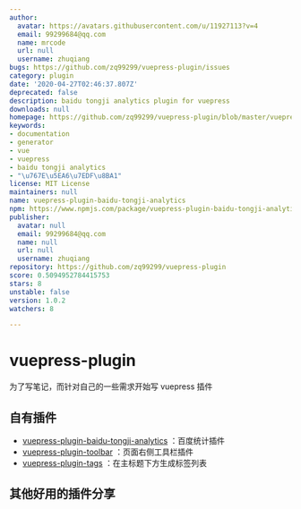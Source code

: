 ```yaml
---
author:
  avatar: https://avatars.githubusercontent.com/u/11927113?v=4
  email: 99299684@qq.com
  name: mrcode
  url: null
  username: zhuqiang
bugs: https://github.com/zq99299/vuepress-plugin/issues
category: plugin
date: '2020-04-27T02:46:37.807Z'
deprecated: false
description: baidu tongji analytics plugin for vuepress
downloads: null
homepage: https://github.com/zq99299/vuepress-plugin/blob/master/vuepress-plugin-baidu-tongji-analytics/README.md
keywords:
- documentation
- generator
- vue
- vuepress
- baidu tongji analytics
- "\u767E\u5EA6\u7EDF\u8BA1"
license: MIT License
maintainers: null
name: vuepress-plugin-baidu-tongji-analytics
npm: https://www.npmjs.com/package/vuepress-plugin-baidu-tongji-analytics
publisher:
  avatar: null
  email: 99299684@qq.com
  name: null
  url: null
  username: zhuqiang
repository: https://github.com/zq99299/vuepress-plugin
score: 0.5094952784415753
stars: 8
unstable: false
version: 1.0.2
watchers: 8

---
```


# vuepress-plugin

为了写笔记，而针对自己的一些需求开始写 vuepress 插件

## 自有插件

- [vuepress-plugin-baidu-tongji-analytics](./vuepress-plugin-baidu-tongji-analytics/README.md)
：百度统计插件
- [vuepress-plugin-toolbar](./vuepress-plugin-toolbar/README.md)
：页面右侧工具栏插件
- [vuepress-plugin-tags](./vuepress-plugin-tags/README.md)
  ：在主标题下方生成标签列表

## 其他好用的插件分享

